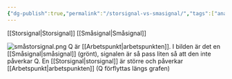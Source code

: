 ```yaml
---
{"dg-publish":true,"permalink":"/storsignal-vs-smasignal/","tags":["analogelektronik"]}
---
```



[[Storsignal\|Storsignal]]
[[Småsignal\|Småsignal]]

![småstorsignal.png](/img/user/images/sm%C3%A5storsignal.png)
Q är [[Arbetspunkt\|arbetspunkten]]. I bilden är det en [[Småsignal\|småsignal]] (grönt), signalen är så pass liten så att den inte påverkar Q. En [[Storsignal\|storsignal]] är större och påverkar [[Arbetspunkt\|arbetspunkten]] (Q förflyttas längs grafen)
